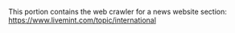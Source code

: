 This portion contains the web crawler for a news website section: https://www.livemint.com/topic/international
